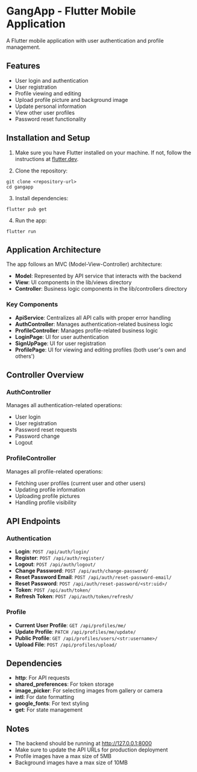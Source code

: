 # GangApp - Flutter Mobile Application

A Flutter mobile application with user authentication and profile management.

## Features

- User login and authentication
- User registration
- Profile viewing and editing
- Upload profile picture and background image
- Update personal information
- View other user profiles
- Password reset functionality

## Installation and Setup

1. Make sure you have Flutter installed on your machine. If not, follow the instructions at [flutter.dev](https://flutter.dev/docs/get-started/install).

2. Clone the repository:
```
git clone <repository-url>
cd gangapp
```

3. Install dependencies:
```
flutter pub get
```

4. Run the app:
```
flutter run
```

## Application Architecture

The app follows an MVC (Model-View-Controller) architecture:

- **Model**: Represented by API service that interacts with the backend
- **View**: UI components in the lib/views directory
- **Controller**: Business logic components in the lib/controllers directory

### Key Components

- **ApiService**: Centralizes all API calls with proper error handling
- **AuthController**: Manages authentication-related business logic
- **ProfileController**: Manages profile-related business logic
- **LoginPage**: UI for user authentication
- **SignUpPage**: UI for user registration
- **ProfilePage**: UI for viewing and editing profiles (both user's own and others')

## Controller Overview

### AuthController
Manages all authentication-related operations:
- User login
- User registration
- Password reset requests
- Password change
- Logout

### ProfileController
Manages all profile-related operations:
- Fetching user profiles (current user and other users)
- Updating profile information
- Uploading profile pictures
- Handling profile visibility

## API Endpoints

### Authentication
- **Login**: `POST /api/auth/login/`
- **Register**: `POST /api/auth/register/`
- **Logout**: `POST /api/auth/logout/`
- **Change Password**: `POST /api/auth/change-password/`
- **Reset Password Email**: `POST /api/auth/reset-password-email/`
- **Reset Password**: `POST /api/auth/reset-password/<str:uid>/`
- **Token**: `POST /api/auth/token/`
- **Refresh Token**: `POST /api/auth/token/refresh/`

### Profile
- **Current User Profile**: `GET /api/profiles/me/`
- **Update Profile**: `PATCH /api/profiles/me/update/`
- **Public Profile**: `GET /api/profiles/users/<str:username>/`
- **Upload File**: `POST /api/profiles/upload/`

## Dependencies

- **http**: For API requests
- **shared_preferences**: For token storage
- **image_picker**: For selecting images from gallery or camera
- **intl**: For date formatting
- **google_fonts**: For text styling
- **get**: For state management

## Notes

- The backend should be running at http://127.0.0.1:8000
- Make sure to update the API URLs for production deployment
- Profile images have a max size of 5MB
- Background images have a max size of 10MB
